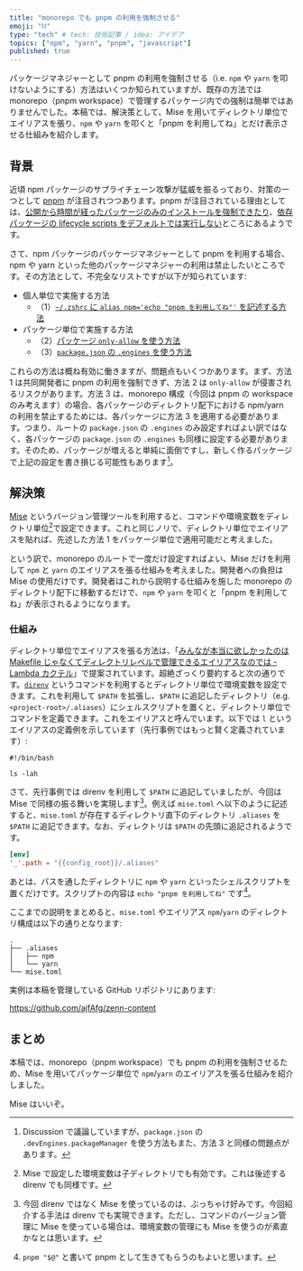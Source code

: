 ```yaml
---
title: "monorepo でも pnpm の利用を強制させる"
emoji: "⛓️"
type: "tech" # tech: 技術記事 / idea: アイデア
topics: ["npm", "yarn", "pnpm", "javascript"]
published: true
---
```


パッケージマネジャーとして pnpm の利用を強制させる（i.e. `npm` や `yarn` を叩けないようにする）方法はいくつか知られていますが、既存の方法では monorepo（pnpm workspace）で管理するパッケージ内での強制は簡単ではありませんでした。本稿では、解決策として、Mise を用いてディレクトリ単位でエイリアスを張り、`npm` や `yarn` を叩くと「pnpm を利用してね」とだけ表示させる仕組みを紹介します。

## 背景

近頃 npm パッケージのサプライチェーン攻撃が猛威を振るっており、対策の一つとして [pnpm](https://pnpm.io/) が注目されつつあります。pnpm が注目されている理由としては、[公開から時間が経ったパッケージのみのインストールを強制できたり](https://pnpm.io/settings#minimumreleaseage)、[依存パッケージの lifecycle scripts をデフォルトでは実行しない](https://socket.dev/blog/pnpm-10-0-0-blocks-lifecycle-scripts-by-default)ところにあるようです。

さて、npm パッケージのパッケージマネジャーとして pnpm を利用する場合、npm や yarn といった他のパッケージマネジャーの利用は禁止したいところです。その方法として、不完全なリストですが以下が知られています:

- 個人単位で実施する方法
  - （1）[`~/.zshrc` に `alias npm='echo "pnpm を利用してね"'` を記述する方法](https://zenn.dev/link/comments/78e6a55c279d8d)
- パッケージ単位で実施する方法
  - （2）[パッケージ `only-allow` を使う方法](https://www.npmjs.com/package/only-allow)
  - （3）[`package.json` の `.engines` を使う方法](https://qiita.com/suin/items/a7bf214f48eb9b2d9afc)

これらの方法は概ね有効に働きますが、問題点もいくつかあります。まず、方法 1 は共同開発者に pnpm の利用を強制できず、方法 2 は `only-allow` が侵害されるリスクがあります。方法 3 は、monorepo 構成（今回は pnpm の workspace のみ考えます）の場合、各パッケージのディレクトリ配下における npm/yarn の利用を禁止するためには、各パッケージに方法 3 を適用する必要があります。つまり、ルートの `package.json` の `.engines` のみ設定すればよい訳ではなく、各パッケージの `package.json` の `.engines` も同様に設定する必要があります。そのため、パッケージが増えると単純に面倒ですし、新しく作るパッケージで上記の設定を書き損じる可能性もあります[^about-usage-of-packagemanager]。

[^about-usage-of-packagemanager]: Discussion で議論していますが、`package.json` の `.devEngines.packageManager` を使う方法もまた、方法 3 と同様の問題点があります。

## 解決策

[Mise](https://mise.jdx.dev/) というバージョン管理ツールを利用すると、コマンドや環境変数をディレクトリ単位[^about-directory-level]で設定できます。これと同じノリで、ディレクトリ単位でエイリアスを貼れば、先述した方法 1 をパッケージ単位で適用可能だと考えました。

[^about-directory-level]: Mise で設定した環境変数は子ディレクトリでも有効です。これは後述する direnv でも同様です。

という訳で、monorepo のルートで一度だけ設定すればよい、Mise だけを利用して `npm` と `yarn` のエイリアスを張る仕組みを考えました。開発者への負担は Mise の使用だけです。開発者はこれから説明する仕組みを施した monorepo のディレクトリ配下に移動するだけで、`npm` や `yarn` を叩くと「pnpm を利用してね」が表示されるようになります。

### 仕組み

ディレクトリ単位でエイリアスを張る方法は、「[みんなが本当に欲しかったのは Makefile じゃなくてディレクトリレベルで管理できるエイリアスなのでは - Lambda カクテル](https://blog.3qe.us/entry/2025/07/14/000748)」で提案されています。超絶ざっくり要約すると次の通りです。[`direnv`](https://direnv.net/) というコマンドを利用するとディレクトリ単位で環境変数を設定できます。これを利用して `$PATH` を拡張し、`$PATH` に追記したディレクトリ（e.g. `<project-root>/.aliases`）にシェルスクリプトを置くと、ディレクトリ単位でコマンドを定義できます。これをエイリアスと呼んでいます。以下では `l` というエイリアスの定義例を示しています（先行事例ではもっと賢く定義されています）:

```sh:<project-root>/.aliases/l
#!/bin/bash

ls -lah
```

さて、先行事例では direnv を利用して `$PATH` に追記していましたが、今回は Mise で同様の振る舞いを実現します[^why-mise]。例えば `mise.toml` へ以下のように記述すると、`mise.toml` が存在するディレクトリ直下のディレクトリ `.aliases` を `$PATH` に追記できます。なお、ディレクトリは `$PATH` の先頭に追記されるようです。

[^why-mise]: 今回 direnv ではなく Mise を使っているのは、ぶっちゃけ好みです。今回紹介する手法は direnv でも実現できます。ただし、コマンドのバージョン管理に Mise を使っている場合は、環境変数の管理にも Mise を使うのが素直かなとは思います。

```toml:mise.toml
[env]
'_'.path = "{{config_root}}/.aliases"
```

あとは、パスを通したディレクトリに `npm` や `yarn` といったシェルスクリプトを置くだけです。スクリプトの内容は `echo "pnpm を利用してね"` です[^as-pnpm]。

[^as-pnpm]: `pnpm "$@"` と書いて pnpm として生きてもらうのもよいと思います。

ここまでの説明をまとめると、`mise.toml` やエイリアス `npm`/`yarn` のディレクトリ構成は以下の通りとなります:

```
.
├── .aliases
│   ├── npm
│   └── yarn
└── mise.toml
```

実例は本稿を管理している GitHub リポジトリにあります:

https://github.com/ajfAfg/zenn-content

## まとめ

本稿では、monorepo（pnpm workspace）でも pnpm の利用を強制させるため、Mise を用いてパッケージ単位で `npm`/`yarn` のエイリアスを張る仕組みを紹介しました。

Mise はいいぞ。
